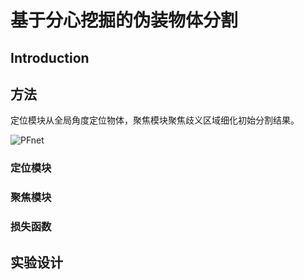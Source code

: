 # 基于分心挖掘的伪装物体分割

## Introduction



## 方法

​		定位模块从全局角度定位物体，聚焦模块聚焦歧义区域细化初始分割结果。

![PFnet](C:\Users\Administrator\Desktop\笔记\image\PFnet.PNG)

### 定位模块





### 聚焦模块





### 损失函数





## 实验设计